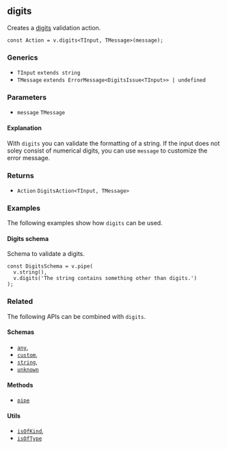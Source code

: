 digits
------

Creates a [digits](https://en.wikipedia.org/wiki/Numerical_digit) validation action.

    const Action = v.digits<TInput, TMessage>(message);
    

### Generics

*   `TInput` `extends string`
*   `TMessage` `extends ErrorMessage<DigitsIssue<TInput>> | undefined`

### Parameters

*   `message` `TMessage`

#### Explanation

With `digits` you can validate the formatting of a string. If the input does not soley consist of numerical digits, you can use `message` to customize the error message.

### Returns

*   `Action` `DigitsAction<TInput, TMessage>`

### Examples

The following examples show how `digits` can be used.

#### Digits schema

Schema to validate a digits.

    const DigitsSchema = v.pipe(
      v.string(),
      v.digits('The string contains something other than digits.')
    );
    

### Related

The following APIs can be combined with `digits`.

#### Schemas

*   [`any`](any.md),
*   [`custom`](custom.md),
*   [`string`](string.md),
*   [`unknown`](unknown.md)

#### Methods

*   [`pipe`](pipe.md)

#### Utils

*   [`isOfKind`](isOfKind.md),
*   [`isOfType`](isOfType.md)
